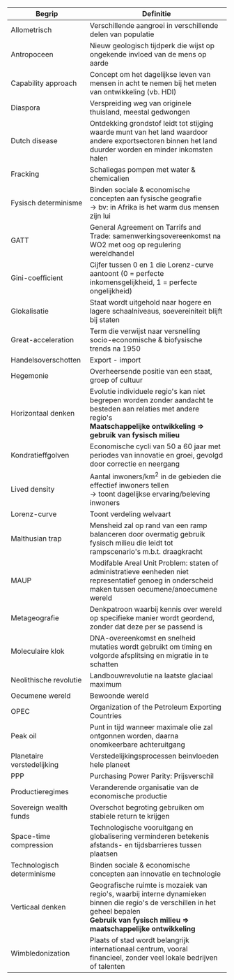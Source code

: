 | Begrip                     | Definitie                                                                                                                                                                                         |
| -------------------------- | ------------------------------------------------------------------------------------------------------------------------------------------------------------------------------------------------- |
| Allometrisch               | Verschillende aangroei in verschillende delen van populatie                                                                                                                                       |
| Antropoceen                | Nieuw geologisch tijdperk die wijst op ongekende invloed van de mens op aarde                                                                                                                     |
| Capability approach        | Concept om het dagelijkse leven van mensen in acht te nemen bij het meten van ontwikkeling (vb. HDI)                                                                                              |
| Diaspora                   | Verspreiding weg van originele thuisland, meestal gedwongen                                                                                                                                       |
| Dutch disease              | Ontdekking grondstof leidt tot stijging waarde munt van het land waardoor andere exportsectoren binnen het land duurder worden en minder inkomsten halen                                          |
| Fracking                   | Schaliegas pompen met water & chemicalien                                                                                                                                                         |
| Fysisch determinisme       | Binden sociale & economische concepten aan fysische geografie<br>	-> bv: in Afrika is het warm dus mensen zijn lui                                                                                |
| GATT                       | General Agreement on Tarrifs and Trade: samenwerkingsovereenkomst na WO2 met oog op regulering wereldhandel                                                                                       |
| Gini-coefficient           | Cijfer tussen 0 en 1 die Lorenz-curve aantoont (0 = perfecte inkomensgelijkheid, 1 = perfecte ongelijkheid)                                                                                       |
| Glokalisatie               | Staat wordt uitgehold naar hogere en lagere schaalniveaus, soevereiniteit blijft bij staten                                                                                                       |
| Great-acceleration         | Term die verwijst naar versnelling socio-economische & biofysische trends na 1950                                                                                                                 |
| Handelsoverschotten        | Export - import                                                                                                                                                                                   |
| Hegemonie                  | Overheersende positie van een staat, groep of cultuur                                                                                                                                             |
| Horizontaal denken         | Evolutie individuele regio's kan niet begrepen worden zonder aandacht te besteden aan relaties met andere regio's<br>**Maatschappelijke ontwikkeling => gebruik van fysisch milieu**              |
| Kondratieffgolven          | Economische cycli van 50 a 60 jaar met periodes van innovatie en groei, gevolgd door correctie en neergang                                                                                        |
| Lived density              | Aantal inwoners/km<sup>2</sup> in de gebieden die effectief inwoners tellen<br>-> toont dagelijkse ervaring/beleving inwoners                                                                     |
| Lorenz-curve               | Toont verdeling welvaart                                                                                                                                                                          |
| Malthusian trap            | Mensheid zal op rand van een ramp balanceren door overmatig gebruik fysisch milieu die leidt tot rampscenario's m.b.t. draagkracht                                                                |
| MAUP                       | Modifable Areal Unit Problem: staten of administratieve eenheden niet representatief genoeg in onderscheid maken tussen oecumene/anoecumene wereld                                                |
| Metageografie              | Denkpatroon waarbij kennis over wereld op specifieke manier wordt geordend, zonder dat deze per se passend is                                                                                     |
| Moleculaire klok           | DNA-overeenkomst en snelheid mutaties wordt gebruikt om timing en volgorde afsplitsing en migratie in te schatten                                                                                 |
| Neolithische revolutie     | Landbouwrevolutie na laatste glaciaal maximum                                                                                                                                                     |
| Oecumene wereld            | Bewoonde wereld                                                                                                                                                                                   |
| OPEC                       | Organization of the Petroleum Exporting Countries                                                                                                                                                 |
| Peak oil                   | Punt in tijd wanneer maximale olie zal ontgonnen worden, daarna onomkeerbare achteruitgang                                                                                                        |
| Planetaire verstedelijking | Verstedelijkingsprocessen beinvloeden hele planeet                                                                                                                                                |
| PPP                        | Purchasing Power Parity: Prijsverschil                                                                                                                                                            |
| Productieregimes           | Veranderende organisatie van de economische productie                                                                                                                                             |
| Sovereign wealth funds     | Overschot begroting gebruiken om stabiele return te krijgen                                                                                                                                       |
| Space-time compression     | Technologische vooruitgang en globalisering verminderen betekenis afstands- en tijdsbarrieres tussen plaatsen                                                                                     |
| Technologisch determinisme | Binden sociale & economische concepten aan innovatie en technologie                                                                                                                               |
| Verticaal denken           | Geografische ruimte is mozaiek van regio's, waarbij interne dynamieken binnen die regio's de verschillen in het geheel bepalen<br>**Gebruik van fysisch milieu => maatschappelijke ontwikkeling** |
| Wimbledonization           | Plaats of stad wordt belangrijk internationaal centrum, vooral financieel, zonder veel lokale bedrijven of talenten                                                                               |
